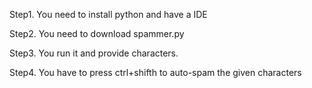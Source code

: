 Step1. You need to install python and have a IDE

Step2. You need to download spammer.py

Step3. You run it and provide characters.

Step4. You have to press ctrl+shifth to auto-spam the given characters
